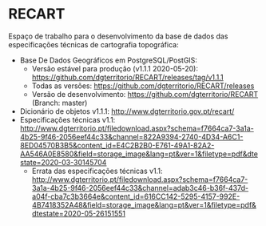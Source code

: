# RECART
Espaço de trabalho para o desenvolvimento da base de dados das especificações técnicas de cartografia topográfica:
- Base De Dados Geográficos em PostgreSQL/PostGIS:
    - Versão estável para produção (v1.1.1 2020-05-20): https://github.com/dgterritorio/RECART/releases/tag/v1.1.1
    - Todas as versões: https://github.com/dgterritorio/RECART/releases
    - Versão de desenvolvimento: https://github.com/dgterritorio/RECART (Branch: master)
- Dicionário de objetos v1.1.1: http://www.dgterritorio.gov.pt/recart/
- Especificações técnicas v1.1: http://www.dgterritorio.pt/filedownload.aspx?schema=f7664ca7-3a1a-4b25-9f46-2056eef44c33&channel=822A9394-2740-4D34-A6C1-8ED04570B3B5&content_id=E4C2B2B0-E761-49A1-82A2-AA546A0E8580&field=storage_image&lang=pt&ver=1&filetype=pdf&dtestate=2020-03-30145704
  - Errata das especificações técnicas v1.1: http://www.dgterritorio.pt/filedownload.aspx?schema=f7664ca7-3a1a-4b25-9f46-2056eef44c33&channel=adab3c46-b36f-437d-a04f-cba7c3b3664e&content_id=616CC142-5295-4157-992E-4B7418352A48&field=storage_image&lang=pt&ver=1&filetype=pdf&dtestate=2020-05-26151551

